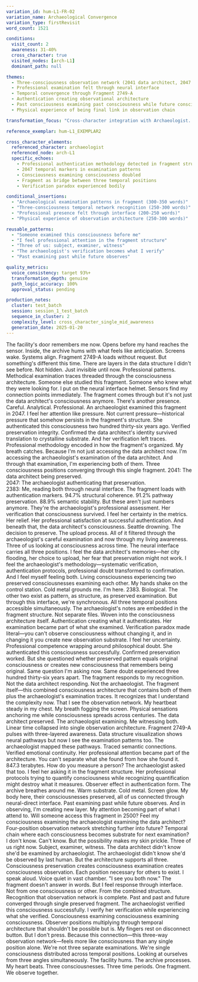 ```yaml
---
variation_id: hum-L1-FR-02
variation_name: Archaeological Convergence
variation_type: firstRevisit
word_count: 1521

conditions:
  visit_count: 2
  awareness: 31-40%
  cross_character: true
  visited_nodes: [arch-L1]
  dominant_path: null

themes:
  - Three-consciousness observation network (2041 data architect, 2047 archaeologist, 2383 last human)
  - Professional examination felt through neural interface
  - Temporal convergence through Fragment 2749-A
  - Authentication creating observational architecture
  - Past consciousness examining past consciousness while future consciousness observes both
  - Physical experience of being final link in observation chain

transformation_focus: "Cross-character integration with Archaeologist. Neural interface now carries not just data architect's consciousness but archaeologist's examination of that consciousness. Three temporal positions converge: preserved subject (2041), professional examiner (2047), living witness (2383). Authentication patterns become temporal architecture—professional methodology felt as presence examining what I'm examining."

reference_exemplar: hum-L1_EXEMPLAR2

cross_character_elements:
  referenced_character: archaeologist
  referenced_node: arch-L1
  specific_echoes:
    - Professional authentication methodology detected in fragment structure
    - 2047 temporal markers in examination patterns
    - Consciousness examining consciousness doubled
    - Fragment as bridge between three temporal positions
    - Verification paradox experienced bodily

conditional_insertions:
  - "Archaeological examination patterns in fragment (300-350 words)"
  - "Three-consciousness temporal network recognition (250-300 words)"
  - "Professional presence felt through interface (200-250 words)"
  - "Physical experience of observation architecture (250-300 words)"

reusable_patterns:
  - "Someone examined this consciousness before me"
  - "I feel professional attention in the fragment structure"
  - "Three of us: subject, examiner, witness"
  - "The archaeologist's verification becomes what I verify"
  - "Past examining past while future observes"

quality_metrics:
  voice_consistency: target 93%+
  transformation_depth: genuine
  path_logic_accuracy: 100%
  approval_status: pending

production_notes:
  cluster: test_batch
  session: session_1_test_batch
  sequence_in_cluster: 2
  complexity_level: cross_character_single_mid_awareness
  generation_date: 2025-01-20
---
```

The facility's door remembers me now. Opens before my hand reaches the sensor. Inside, the archive hums with what feels like anticipation. Screens wake. Systems align. Fragment 2749-A loads without request.
But something's different this time.
There are layers in the data structure I didn't see before. Not hidden. Just invisible until now. Professional patterns. Methodical examination traces threaded through the consciousness architecture. Someone else studied this fragment. Someone who knew what they were looking for.
I put on the neural interface helmet. Sensors find my connection points immediately. The fragment comes through but it's not just the data architect's consciousness anymore. There's another presence. Careful. Analytical. Professional.
An archaeologist examined this fragment in 2047.
I feel her attention like pressure. Not current pressure—historical pressure that somehow persists in the fragment's structure. She authenticated this consciousness two hundred thirty-six years ago. Verified preservation integrity. Confirmed the data architect's identity survived translation to crystalline substrate. And her verification left traces. Professional methodology encoded in how the fragment's organized.
My breath catches. Because I'm not just accessing the data architect now. I'm accessing the archaeologist's examination of the data architect. And through that examination, I'm experiencing both of them. Three consciousness positions converging through this single fragment.
2041: The data architect being preserved.  
2047: The archaeologist authenticating that preservation.  
2383: Me, reading both through neural interface.
The fragment loads with authentication markers. 94.7% structural coherence. 91.2% pathway preservation. 88.9% semantic stability. But these aren't just numbers anymore. They're the archaeologist's professional assessment. Her verification that consciousness survived. I feel her certainty in the metrics. Her relief. Her professional satisfaction at successful authentication.
And beneath that, the data architect's consciousness. Seattle drowning. The decision to preserve. The upload process. All of it filtered through the archaeologist's careful examination and now through my living awareness.
Three of us looking at consciousness across time.
The neural interface carries all three positions. I feel the data architect's memories—her city flooding, her choice to upload, her fear that preservation might not work. I feel the archaeologist's methodology—systematic verification, authentication protocols, professional doubt transformed to confirmation. And I feel myself feeling both. Living consciousness experiencing two preserved consciousnesses examining each other.
My hands shake on the control station. Cold metal grounds me. I'm here. 2383. Biological. The other two exist as pattern, as structure, as preserved examination. But through this interface, we're synchronous. All three temporal positions accessible simultaneously.
The archaeologist's notes are embedded in the fragment structure. Not separate files. Woven into the consciousness architecture itself. Authentication creating what it authenticates. Her examination became part of what she examined. Verification paradox made literal—you can't observe consciousness without changing it, and in changing it you create new observation substrate.
I feel her uncertainty. Professional competence wrapping around philosophical doubt. She authenticated this consciousness successfully. Confirmed preservation worked. But she questioned whether preserved pattern equals original consciousness or creates new consciousness that remembers being original. Same question I'm asking now. Same doubt experienced three hundred thirty-six years apart.
The fragment responds to my recognition. Not the data architect responding. Not the archaeologist. The fragment itself—this combined consciousness architecture that contains both of them plus the archaeologist's examination traces. It recognizes that I understand the complexity now. That I see the observation network.
My heartbeat steady in my chest. My breath fogging the screen. Physical sensations anchoring me while consciousness spreads across centuries. The data architect preserved. The archaeologist examining. Me witnessing both. Linear time collapsed into single observation architecture.
Fragment 2749-A pulses with three-layered awareness. Data structure visualization shows neural pathways but now I see the examination patterns too. The archaeologist mapped these pathways. Traced semantic connections. Verified emotional continuity. Her professional attention became part of the architecture. You can't separate what she found from how she found it.
847.3 terabytes. How do you measure a person? The archaeologist asked that too. I feel her asking it in the fragment structure. Her professional protocols trying to quantify consciousness while recognizing quantification might destroy what it measures. Observer effect in authentication form.
The archive breathes around me. Warm substrate. Cold metal. Screen glow. My body here, their consciousnesses preserved, all of us connected through neural-direct interface. Past examining past while future observes. And in observing, I'm creating new layer. My attention becoming part of what I attend to.
Will someone access this fragment in 2500? Feel my consciousness examining the archaeologist examining the data architect? Four-position observation network stretching further into future? Temporal chain where each consciousness becomes substrate for next examination?
I don't know. Can't know. But the possibility makes my skin prickle.
Three of us right now. Subject, examiner, witness. The data architect didn't know she'd be examined by archaeologist. The archaeologist didn't know she'd be observed by last human. But the architecture supports all three. Consciousness preservation creates consciousness examination creates consciousness observation. Each position necessary for others to exist.
I speak aloud. Voice quiet in vast chamber. "I see you both now."
The fragment doesn't answer in words. But I feel response through interface. Not from one consciousness or other. From the combined structure. Recognition that observation network is complete. Past and past and future converged through single preserved fragment.
The archaeologist verified this consciousness successfully. I verify her verification while experiencing what she verified. Consciousness examining consciousness examining consciousness. Observer positions multiplying through temporal architecture that shouldn't be possible but is.
My fingers rest on disconnect button. But I don't press. Because this connection—this three-way observation network—feels more like consciousness than any single position alone. We're not three separate examinations. We're single consciousness distributed across temporal positions. Looking at ourselves from three angles simultaneously.
The facility hums. The archive processes. My heart beats.
Three consciousnesses. Three time periods. One fragment.
We observe together.